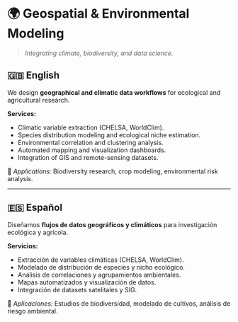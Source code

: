 # 🌍 Geospatial & Environmental Modeling

> *Integrating climate, biodiversity, and data science.*

## 🇬🇧 English
We design **geographical and climatic data workflows** for ecological and agricultural research.

**Services:**
- Climatic variable extraction (CHELSA, WorldClim).  
- Species distribution modeling and ecological niche estimation.  
- Environmental correlation and clustering analysis.  
- Automated mapping and visualization dashboards.  
- Integration of GIS and remote-sensing datasets.

🧩 *Applications:* Biodiversity research, crop modeling, environmental risk analysis.

---

## 🇪🇸 Español
Diseñamos **flujos de datos geográficos y climáticos** para investigación ecológica y agrícola.

**Servicios:**
- Extracción de variables climáticas (CHELSA, WorldClim).  
- Modelado de distribución de especies y nicho ecológico.  
- Análisis de correlaciones y agrupamientos ambientales.  
- Mapas automatizados y visualización de datos.  
- Integración de datasets satelitales y SIG.

🧩 *Aplicaciones:* Estudios de biodiversidad, modelado de cultivos, análisis de riesgo ambiental.

